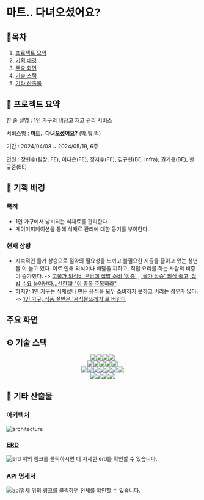 # 마트.. 다녀오셨어요?

## 🚩목차

1. [프로젝트 요약](##📸-프로젝트-요약)
2. [기획 배경](##🎈-기획-배경)
3. [주요 화면](##🎥-주요-화면)
4. [기술 스택](##⚙-기술-스택)
5. [기타 산출물](##📕-기타-산출물)

## 📸 프로젝트 요약

한 줄 설명 : 1인 가구의 냉장고 재고 관리 서비스

서비스명 : **마트.. 다녀오셨어요?** (막.뭐.먹)

기간 : 2024/04/08 ~ 2024/05/19, 6주

인원 : 장현수(팀장, FE), 이다은(FE), 정지수(FE), 김규현(BE, Infra), 권기용(BE),  한규준(BE)

## 🎈 기획 배경

### 목적

- 1인 가구에서 낭비되는 식재료를 관리한다.
- 게이미피케이션을 통해 식재료 관리에 대한 동기를 부여한다.

### 현재 상황

- 지속적인 물가 상승으로 절약의 필요성을 느끼고 불필요한 지출을 줄이고 있는 청년들 이 늘고 있다. 이로 인해 외식이나 배달을 피하고, 직접 요리를 하는 사람의 비중이 증가했다. -> [고물가 외식비 부담에 집밥 소비 '껑충'](https://www.inews365.com/mobile/article.html?no=801783) , ['물가 상승' 외식 줄고, 집밥 수요 늘어난다…신한證 "이 종목 주목하라"](https://news.mt.co.kr/mtview.php?no=2023120408234630933)
- 하지만 1인 가구는 식재료나 만든 음식을 모두 소비하지 못하고 버리는 경우가 많다. -> [1인 가구, 식품 절반은 '음식물쓰레기'로 버린다](http://www.foodtoday.or.kr/news/article.html?no=162139)

## 주요 화면

## ⚙ 기술 스택

<div style="justify-content: center; display: flex">
<img src="https://img.shields.io/badge/react-61DAFB?style=for-the-badge&logo=react&logoColor=black">
<img src="https://img.shields.io/badge/typescript-3178C6?style=for-the-badge&logo=typescript&logoColor=white">
<img src="https://img.shields.io/badge/react_query-FF4154?style=for-the-badge&logo=reactquery&logoColor=black">
<img src="https://img.shields.io/badge/flutter-02569B?style=for-the-badge&logo=flutter&logoColor=white">

</div>
<div style="justify-content: center; display: flex">
<img src="https://img.shields.io/badge/springboot-6DB33F?style=for-the-badge&logo=springboot&logoColor=white">
<img src="https://img.shields.io/badge/hibernate-59666C?style=for-the-badge&logo=hibernate&logoColor=white">
<img src="https://img.shields.io/badge/Auth0-EB5424?style=for-the-badge&logo=Auth0&logoColor=white">
<img src="https://img.shields.io/badge/prometheus-E6522C?style=for-the-badge&logo=prometheus&logoColor=white">
<img src="https://img.shields.io/badge/grafana-F46800C?style=for-the-badge&logo=grafana&logoColor=white">

</div>
<div style="justify-content: center; display: flex">
    <img src="https://img.shields.io/badge/Mariadb-003545?style=for-the-badge&logo=MariaDB&logoColor=white">
    <img src="https://img.shields.io/badge/redis-DC382D?style=for-the-badge&logo=redis&logoColor=white">
    <img src="https://img.shields.io/badge/ec2-FF9900?style=for-the-badge&logo=amazonec2&logoColor=white">
    <img src="https://img.shields.io/badge/s3-569A31?style=for-the-badge&logo=amazons3&logoColor=white">
    <img src="https://img.shields.io/badge/docker-2496ED?style=for-the-badge&logo=docker&logoColor=white">
    <img src="https://img.shields.io/badge/nginx-009639?style=for-the-badge&logo=nginx&logoColor=white">
    <img src="https://img.shields.io/badge/gitlab_cicd-FC6D26?style=for-the-badge&logo=gitlab&logoColor=black">
</div>
<div style="justify-content: center; display: flex">
    <img src="https://img.shields.io/badge/figma-F24E1E?style=for-the-badge&logo=figma&logoColor=white">
    <img src="https://img.shields.io/badge/notion-000000?style=for-the-badge&logo=notion&logoColor=white">
    <img src="https://img.shields.io/badge/mattermost-0058CC?style=for-the-badge&logo=mattermost&logoColor=white">
    <img src="https://img.shields.io/badge/gitlab-FC6D26?style=for-the-badge&logo=gitlab&logoColor=white">
</div>


## 📕 기타 산출물

### 아키텍처

![architecture](/uploads/fd1176ebe5feb0e879f3da52c87c5652/architecture.png)

### [ERD](https://www.erdcloud.com/d/aSgjGYbMQCyfdGhDB)

![erd](https://velog.velcdn.com/images/kgh2120/post/dd0130db-8161-4080-b885-574697bbc4c8/image.png)
위의 링크를 클릭하시면 더 자세한 erd를 확인할 수 있습니다.

### [API 명세서](https://west-lantana-35c.notion.site/498d95732e0d40a0b748a1ddcf95e82f?v=1a1f87c82ffc4e2793d140afc96afdc7&pvs=4)

![api명세](https://velog.velcdn.com/images/kgh2120/post/0594be7f-ff52-4dcf-b663-05f1caaa3da9/image.png)
위의 링크를 클릭하면 전체를 확인할 수 있습니다.